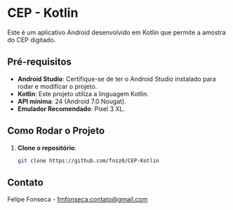 # CEP - Kotlin

Este é um aplicativo Android desenvolvido em Kotlin que permite a amostra do CEP digitado.

## Pré-requisitos

- **Android Studio**: Certifique-se de ter o Android Studio instalado para rodar e modificar o projeto.
- **Kotlin**: Este projeto utiliza a linguagem Kotlin.
- **API mínima**: 24 (Android 7.0 Nougat).
- **Emulador Recomendado**: Pixel 3 XL.

## Como Rodar o Projeto

1. **Clone o repositório**:
   ```bash
   git clone https://github.com/fnzz0/CEP-Kotlin

## Contato

Felipe Fonseca - fmfonseca.contato@gmail.com
